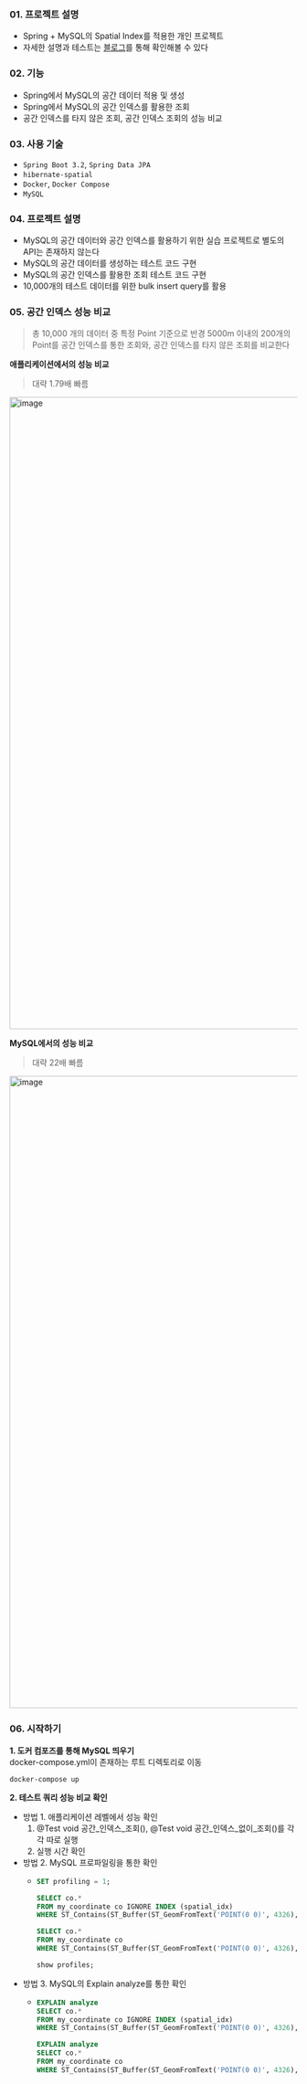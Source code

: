 ### 01. 프로젝트 설명
- Spring + MySQL의 Spatial Index를 적용한 개인 프로젝트
- 자세한 설명과 테스트는 [블로그](https://lsh2613.tistory.com/264)를 통해 확인해볼 수 있다

### 02. 기능
- Spring에서 MySQL의 공간 데이터 적용 및 생성
- Spring에서 MySQL의 공간 인덱스를 활용한 조회
- 공간 인덱스를 타지 않은 조회, 공간 인덱스 조회의 성능 비교

### 03. 사용 기술
- `Spring Boot 3.2`, `Spring Data JPA`
- `hibernate-spatial`
- `Docker`, `Docker Compose`
- `MySQL`

### 04. 프로젝트 설명
- MySQL의 공간 데이터와 공간 인덱스를 활용하기 위한 실습 프로젝트로 별도의 API는 존재하지 않는다
- MySQL의 공간 데이터를 생성하는 테스트 코드 구현
- MySQL의 공간 인덱스를 활용한 조회 테스트 코드 구현
- 10,000개의 테스트 데이터를 위한 bulk insert query를 활용

### 05. 공간 인덱스 성능 비교
> 총 10,000 개의 데이터 중 특정 Point 기준으로 반경 5000m 이내의 200개의 Point를 공간 인덱스를 통한 조회와, 공간 인덱스를 타지 않은 조회를 비교한다

**애플리케이션에서의 성능 비교**
> 대략 1.79배 빠름
<img width="1107" alt="image" src="https://github.com/user-attachments/assets/780b39c2-e0f6-4168-81ba-ad079005c90b">

**MySQL에서의 성능 비교**
> 대략 22배 빠름
<img width="1107" alt="image" src="https://github.com/user-attachments/assets/5b51a99b-8a6e-4bfd-be2a-ff0d76b1d015">


### 06. 시작하기
**1. 도커 컴포즈를 통해 MySQL 띄우기**<br>
docker-compose.yml이 존재하는 루트 디렉토리로 이동
``` shell
docker-compose up
```

**2. 테스트 쿼리 성능 비교 확인**
- 방법 1. 애플리케이션 레벨에서 성능 확인
  1. @Test void 공간_인덱스_조회(), @Test void 공간_인덱스_없이_조회()를 각각 따로 실행
  2. 실행 시간 확인
- 방법 2. MySQL 프로파일링을 통한 확인
  - ``` sql
    SET profiling = 1;

    SELECT co.*
    FROM my_coordinate co IGNORE INDEX (spatial_idx)
    WHERE ST_Contains(ST_Buffer(ST_GeomFromText('POINT(0 0)', 4326), 5000), co.point);

    SELECT co.*
    FROM my_coordinate co
    WHERE ST_Contains(ST_Buffer(ST_GeomFromText('POINT(0 0)', 4326), 5000), co.point);
    
    show profiles;
    ```
- 방법 3. MySQL의 Explain analyze를 통한 확인
    - ``` sql
      EXPLAIN analyze
      SELECT co.*
      FROM my_coordinate co IGNORE INDEX (spatial_idx)
      WHERE ST_Contains(ST_Buffer(ST_GeomFromText('POINT(0 0)', 4326), 5000), co.point);
      
      EXPLAIN analyze
      SELECT co.*
      FROM my_coordinate co
      WHERE ST_Contains(ST_Buffer(ST_GeomFromText('POINT(0 0)', 4326), 5000), co.point);
      ```

